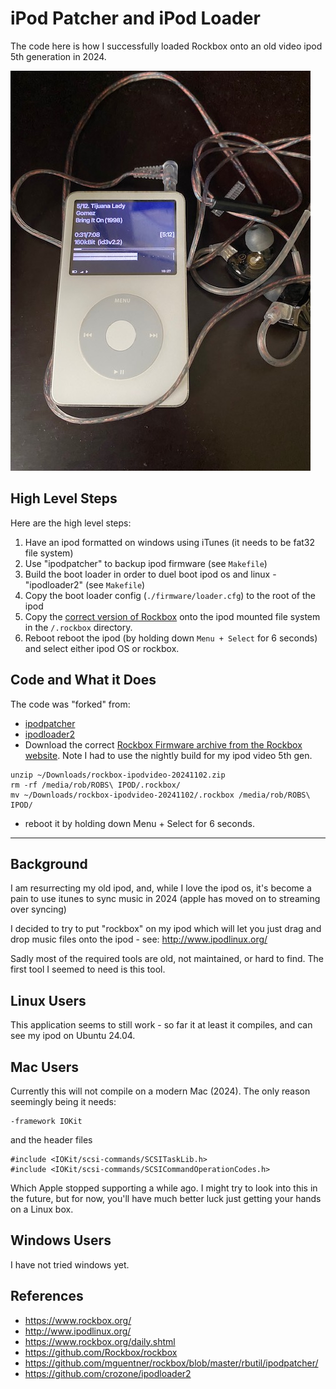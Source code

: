 # iPod Patcher and iPod Loader

The code here is how I successfully loaded Rockbox onto an old video ipod 5th 
generation in 2024.

![my pod](./docs/mypod.jpg)

## High Level Steps

Here are the high level steps:

1. Have an ipod formatted on windows using iTunes (it needs to be fat32 file system)
1. Use "ipodpatcher" to backup ipod firmware (see `Makefile`)
1. Build the boot loader in order to duel boot ipod os and linux - "ipodloader2" (see `Makefile`)
1. Copy the boot loader config (`./firmware/loader.cfg`) to the root of the ipod
1. Copy the [correct version of Rockbox](https://www.rockbox.org/daily.shtml) 
onto the ipod mounted file system in the `/.rockbox` directory.
1. Reboot reboot the ipod (by holding down `Menu + Select` for 6 seconds) and select
either ipod OS or rockbox.

## Code and What it Does

The code was "forked" from:

- [ipodpatcher](https://github.com/mguentner/rockbox/blob/master/rbutil/ipodpatcher/)
- [ipodloader2](https://github.com/crozone/ipodloader2)
- Download the correct [Rockbox Firmware archive from the Rockbox website](https://www.rockbox.org/download/byhand.cgi). Note I had to use the nightly build for my ipod video 5th gen.

```
unzip ~/Downloads/rockbox-ipodvideo-20241102.zip
rm -rf /media/rob/ROBS\ IPOD/.rockbox/
mv ~/Downloads/rockbox-ipodvideo-20241102/.rockbox /media/rob/ROBS\ IPOD/
```

- reboot it by holding down Menu + Select for 6 seconds.

--- 

## Background

I am resurrecting my old ipod, and, while I love the ipod os, it's become a pain
to use itunes to sync music in 2024 (apple has moved on to streaming over
syncing)

I decided to try to put "rockbox" on my ipod which will let you just drag and
drop music files onto the ipod - see: http://www.ipodlinux.org/

Sadly most of the required tools are old, not maintained, or hard to find. The
first tool I seemed to need is this tool.

## Linux Users

This application seems to still work - so far it at least it compiles, and can
see my ipod on Ubuntu 24.04.

## Mac Users

Currently this will not compile on a modern Mac (2024). The only reason 
seemingly being it needs:

```
-framework IOKit
```

and the header files

```
#include <IOKit/scsi-commands/SCSITaskLib.h>
#include <IOKit/scsi-commands/SCSICommandOperationCodes.h>
```

Which Apple stopped supporting a while ago. I might try to look into this in
the future, but for now, you'll have much better luck just getting your hands
on a Linux box.

## Windows Users

I have not tried windows yet.

## References

- https://www.rockbox.org/
- http://www.ipodlinux.org/
- https://www.rockbox.org/daily.shtml
- https://github.com/Rockbox/rockbox
- https://github.com/mguentner/rockbox/blob/master/rbutil/ipodpatcher/
- https://github.com/crozone/ipodloader2
